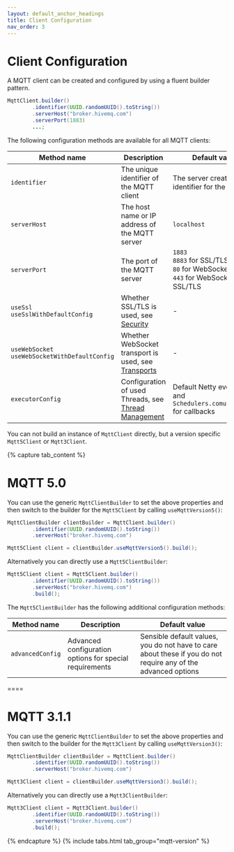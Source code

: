 ```yaml
---
layout: default_anchor_headings
title: Client Configuration
nav_order: 3
---
```


# Client Configuration

A MQTT client can be created and configured by using a fluent builder pattern.

```java
MqttClient.builder()
        .identifier(UUID.randomUUID().toString())
        .serverHost("broker.hivemq.com")
        .serverPort(1883)
        ...;
```

The following configuration methods are available for all MQTT clients:

| Method name | Description | Default value |
| ----------- | ----------- | ------------- |
| `identifier` | The unique identifier of the MQTT client | The server creates an identifier for the client |
| `serverHost` | The host name or IP address of the MQTT server | `localhost` |
| `serverPort` | The port of the MQTT server | `1883` <br/> `8883` for SSL/TLS <br/> `80` for WebSocket <br/> `443` for WebSocket + SSL/TLS |
| `useSsl` <br/> `useSslWithDefaultConfig` | Whether SSL/TLS is used, see [Security](security/ssl_tls.md) | - |
| `useWebSocket` <br/> `useWebSocketWithDefaultConfig` | Whether WebSocket transport is used, see [Transports](transports/websocket.md) | - |
| `executorConfig` | Configuration of used Threads, see [Thread Management](thread_management.md) | Default Netty event loop and `Schedulers.comutation()` for callbacks |

You can not build an instance of `MqttClient` directly, but a version specific `Mqtt5Client` or `Mqtt3Client`.

{% capture tab_content %}

MQTT 5.0
===

You can use the generic `MqttClientBuilder` to set the above properties and then switch to the builder for the
`Mqtt5Client` by calling `useMqttVersion5()`:

```java
MqttClientBuilder clientBuilder = MqttClient.builder()
        .identifier(UUID.randomUUID().toString())
        .serverHost("broker.hivemq.com")

Mqtt5Client client = clientBuilder.useMqttVersion5().build();
```

Alternatively you can directly use a `Mqtt5ClientBuilder`:

```java
Mqtt5Client client = Mqtt5Client.builder()
        .identifier(UUID.randomUUID().toString())
        .serverHost("broker.hivemq.com")
        .build();
```

The `Mqtt5ClientBuilder` has the following additional configuration methods:

| Method name | Description | Default value |
| ----------- | ----------- | ------------- |
| `advancedConfig` | Advanced configuration options for special requirements | Sensible default values, you do not have to care about these if you do not require any of the advanced options |

====

MQTT 3.1.1
===

You can use the generic `MqttClientBuilder` to set the above properties and then switch to the builder for the
`Mqtt3Client` by calling `useMqttVersion3()`:

```java
MqttClientBuilder clientBuilder = MqttClient.builder()
        .identifier(UUID.randomUUID().toString())
        .serverHost("broker.hivemq.com")

Mqtt3Client client = clientBuilder.useMqttVersion3().build();
```

Alternatively you can directly use a `Mqtt3ClientBuilder`:

```java
Mqtt3Client client = Mqtt3Client.builder()
        .identifier(UUID.randomUUID().toString())
        .serverHost("broker.hivemq.com")
        .build();
```

{% endcapture %}
{% include tabs.html tab_group="mqtt-version" %}